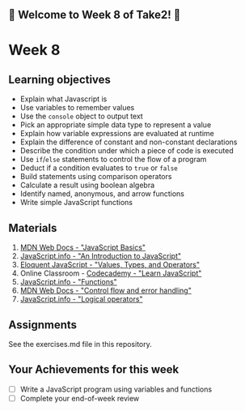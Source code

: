 ## 🚀 Welcome to Week 8 of Take2! 🚀

# Week 8

## Learning objectives

- Explain what Javascript is
- Use variables to remember values
- Use the `console` object to output text
- Pick an appropriate simple data type to represent a value
- Explain how variable expressions are evaluated at runtime
- Explain the difference of constant and non-constant declarations
- Describe the condition under which a piece of code is executed
- Use `if`/`else` statements to control the flow of a program
- Deduct if a condition evaluates to `true` or `false`
- Build statements using comparison operators
- Calculate a result using boolean algebra
- Identify named, anonymous, and arrow functions
- Write simple JavaScript functions

## Materials

1. [MDN Web Docs - "JavaScript Basics"](https://developer.mozilla.org/en-US/docs/Learn/Getting_started_with_the_web/JavaScript_basics)
2. [JavaScript.info - "An Introduction to JavaScript"](https://javascript.info/intro)
3. [Eloquent JavaScript - "Values, Types, and Operators"](https://eloquentjavascript.net/01_values.html)
4. Online Classroom - [Codecademy - "Learn JavaScript"](https://www.codecademy.com/learn/introduction-to-javascript)
5. [JavaScript.info - "Functions"](https://javascript.info/function-basics)
6. [MDN Web Docs - "Control flow and error handling"](https://developer.mozilla.org/en-US/docs/Web/JavaScript/Guide/Control_flow_and_error_handling)
7. [JavaScript.info - "Logical operators"](https://javascript.info/logical-operators)

## Assignments

See the exercises.md file in this repository.

## Your Achievements for this week

- [ ] Write a JavaScript program using variables and functions
- [ ] Complete your end-of-week review

